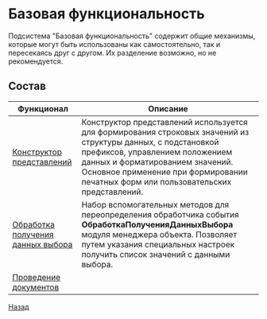 # Базовая функциональность

Подсистема "Базовая функциональность" содержит общие механизмы, которые могут быть использованы как самостоятельно, так и пересекаясь друг с другом. Их разделение возможно, но не рекомендуется.

## Состав

| Функционал | Описание |
|-- | -- |
| [Конструктор представлений](БазоваяФункциональность/КонструкторПредставления.MD) | Конструктор представлений используется для формирования строковых значений из структуры данных, с подстановкой префиксов, управлением положением данных и форматированием значений. Основное применение при формировании печатных форм или пользовательских представлений.
| [Обработка получения данных выбора](БазоваяФункциональность/ОбработкаПолученияДанныхВыбора.MD) | Набор вспомогательных методов для переопределения обработчика события **ОбработкаПолученияДанныхВыбора** модуля менеджера объекта. Позволяет путем указания специальных настроек получить список значений с данными выбора.
| [Проведение документов](БазоваяФункциональность/ПроведениеДокументов.MD)

[Назад](../README.md)